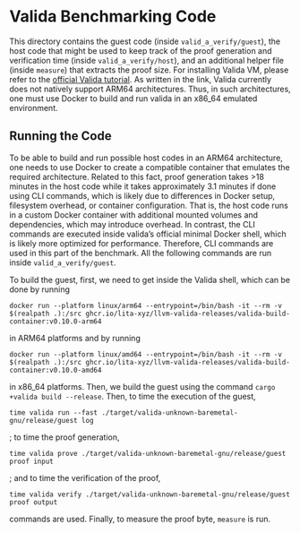# Valida Benchmarking Code

This directory contains the guest code (inside `valid_a_verify/guest`), the host code that might be used to keep track of the proof generation 
and verification time  (inside `valid_a_verify/host`), and an additional helper file (inside `measure`) that extracts the proof size. For installing 
Valida VM, please refer to the [official Valida tutorial](https://lita.gitbook.io/lita-documentation/quick-start/installation-and-system-requirements).
As written in the link, Valida currently does not natively support ARM64 architectures. Thus, in such architectures, one must use Docker to build and 
run valida in an x86_64 emulated environment. 

## Running the Code

To be able to build and run possible host codes in an ARM64 architecture, one needs to use Docker to create a compatible container that emulates the required architecture. Related to this fact, proof generation takes >18 minutes in the host code while it takes approximately 3.1 minutes if done using CLI commands, which is likely due to differences in Docker setup, filesystem overhead, or container configuration. That is, the host code runs in a custom Docker container with additional mounted volumes and dependencies, which may introduce overhead. In contrast, the CLI commands are executed inside valida’s official minimal Docker shell, which is likely more optimized for performance. Therefore, CLI commands are used in this part of the benchmark. All the following commands are run inside `valid_a_verify/guest`.

To build the guest, first, we need to get inside the Valida shell, which can be done by running 
```
docker run --platform linux/arm64 --entrypoint=/bin/bash -it --rm -v $(realpath .):/src ghcr.io/lita-xyz/llvm-valida-releases/valida-build-container:v0.10.0-arm64
```
in ARM64 platforms and by running
```
docker run --platform linux/amd64 --entrypoint=/bin/bash -it --rm -v $(realpath .):/src ghcr.io/lita-xyz/llvm-valida-releases/valida-build-container:v0.10.0-amd64
```
in x86_64 platforms. Then, we build the guest using the command `cargo +valida build --release`. Then, to time the execution of the guest,
```
time valida run --fast ./target/valida-unknown-baremetal-gnu/release/guest log
```
; to time the proof generation,
```
time valida prove ./target/valida-unknown-baremetal-gnu/release/guest proof input
```
; and to time the verification of the proof,
```
time valida verify ./target/valida-unknown-baremetal-gnu/release/guest proof output
```
commands are used. Finally, to measure the proof byte, `measure` is run.
